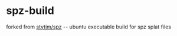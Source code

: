 # spz-build
forked from [stytim/spz](https://github.com/stytim/spz/tree/main) -- ubuntu executable build for spz splat files
